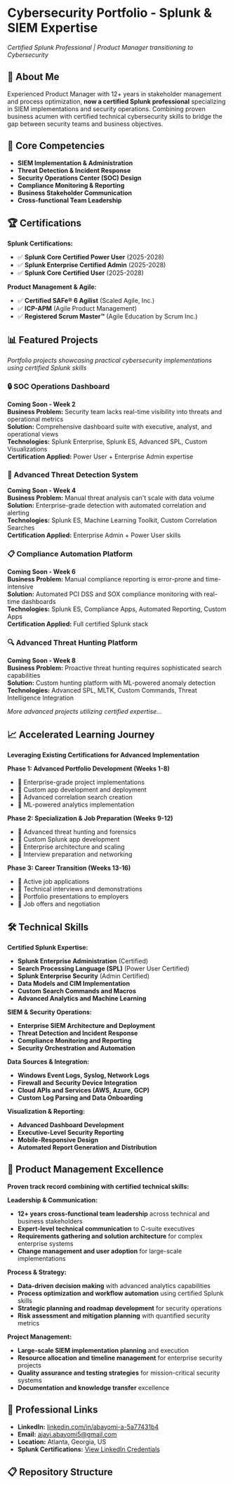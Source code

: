 # Cybersecurity Portfolio - Splunk & SIEM Expertise
*Certified Splunk Professional | Product Manager transitioning to Cybersecurity*

## 👋 About Me
Experienced Product Manager with 12+ years in stakeholder management and process optimization, **now a certified Splunk professional** specializing in SIEM implementations and security operations. Combining proven business acumen with certified technical cybersecurity skills to bridge the gap between security teams and business objectives.

## 🎯 Core Competencies
- **SIEM Implementation & Administration**
- **Threat Detection & Incident Response** 
- **Security Operations Center (SOC) Design**
- **Compliance Monitoring & Reporting**
- **Business Stakeholder Communication**
- **Cross-functional Team Leadership**

## 🏆 Certifications
**Splunk Certifications:**
- ✅ **Splunk Core Certified Power User** (2025-2028)
- ✅ **Splunk Enterprise Certified Admin** (2025-2028)  
- ✅ **Splunk Core Certified User** (2025-2028)

**Product Management & Agile:**
- ✅ **Certified SAFe® 6 Agilist** (Scaled Agile, Inc.)
- ✅ **ICP-APM** (Agile Product Management)
- ✅ **Registered Scrum Master™** (Agile Education by Scrum Inc.)

## 📊 Featured Projects
*Portfolio projects showcasing practical cybersecurity implementations using certified Splunk skills*

### 🔒 SOC Operations Dashboard
**Coming Soon - Week 2**  
**Business Problem:** Security team lacks real-time visibility into threats and operational metrics  
**Solution:** Comprehensive dashboard suite with executive, analyst, and operational views  
**Technologies:** Splunk Enterprise, Splunk ES, Advanced SPL, Custom Visualizations  
**Certification Applied:** Power User + Enterprise Admin expertise

### 🚨 Advanced Threat Detection System  
**Coming Soon - Week 4**  
**Business Problem:** Manual threat analysis can't scale with data volume  
**Solution:** Enterprise-grade detection with automated correlation and alerting  
**Technologies:** Splunk ES, Machine Learning Toolkit, Custom Correlation Searches  
**Certification Applied:** Enterprise Admin + Power User skills

### 📋 Compliance Automation Platform
**Coming Soon - Week 6**  
**Business Problem:** Manual compliance reporting is error-prone and time-intensive  
**Solution:** Automated PCI DSS and SOX compliance monitoring with real-time dashboards  
**Technologies:** Splunk ES, Compliance Apps, Automated Reporting, Custom Apps  
**Certification Applied:** Full certified Splunk stack

### 🔍 Advanced Threat Hunting Platform
**Coming Soon - Week 8**  
**Business Problem:** Proactive threat hunting requires sophisticated search capabilities  
**Solution:** Custom hunting platform with ML-powered anomaly detection  
**Technologies:** Advanced SPL, MLTK, Custom Commands, Threat Intelligence Integration

*More advanced projects utilizing certified expertise...*

## 📈 Accelerated Learning Journey
**Leveraging Existing Certifications for Advanced Implementation**

**Phase 1: Advanced Portfolio Development (Weeks 1-8)**
- 🔄 Enterprise-grade project implementations
- 🔄 Custom app development and deployment
- 🔄 Advanced correlation search creation
- 🔄 ML-powered analytics implementation

**Phase 2: Specialization & Job Preparation (Weeks 9-12)**
- 📅 Advanced threat hunting and forensics
- 📅 Custom Splunk app development
- 📅 Enterprise architecture and scaling
- 📅 Interview preparation and networking

**Phase 3: Career Transition (Weeks 13-16)**
- 📅 Active job applications
- 📅 Technical interviews and demonstrations
- 📅 Portfolio presentations to employers
- 📅 Job offers and negotiation

## 🛠️ Technical Skills

**Certified Splunk Expertise:**
- **Splunk Enterprise Administration** (Certified)
- **Search Processing Language (SPL)** (Power User Certified)
- **Splunk Enterprise Security** (Admin Certified)
- **Data Models and CIM Implementation**
- **Custom Search Commands and Macros**
- **Advanced Analytics and Machine Learning**

**SIEM & Security Operations:**
- **Enterprise SIEM Architecture and Deployment**
- **Threat Detection and Incident Response**
- **Compliance Monitoring and Reporting**
- **Security Orchestration and Automation**

**Data Sources & Integration:**
- **Windows Event Logs, Syslog, Network Logs**
- **Firewall and Security Device Integration**
- **Cloud APIs and Services (AWS, Azure, GCP)**
- **Custom Log Parsing and Data Onboarding**

**Visualization & Reporting:**
- **Advanced Dashboard Development**
- **Executive-Level Security Reporting**
- **Mobile-Responsive Design**
- **Automated Report Generation and Distribution**

## 💼 Product Management Excellence
**Proven track record combining with certified technical skills:**

**Leadership & Communication:**
- **12+ years cross-functional team leadership** across technical and business stakeholders
- **Expert-level technical communication** to C-suite executives
- **Requirements gathering and solution architecture** for complex enterprise systems
- **Change management and user adoption** for large-scale implementations

**Process & Strategy:**
- **Data-driven decision making** with advanced analytics capabilities
- **Process optimization and workflow automation** using certified Splunk skills
- **Strategic planning and roadmap development** for security operations
- **Risk assessment and mitigation planning** with quantified security metrics

**Project Management:**
- **Large-scale SIEM implementation planning** and execution
- **Resource allocation and timeline management** for enterprise security projects
- **Quality assurance and testing strategies** for mission-critical security systems
- **Documentation and knowledge transfer** excellence

## 🔗 Professional Links
- **LinkedIn:** [linkedin.com/in/abayomi-a-5a77431b4](https://linkedin.com/in/abayomi-a-5a77431b4)
- **Email:** ajayi.abayomi5@gmail.com
- **Location:** Atlanta, Georgia, US
- **Splunk Certifications:** [View LinkedIn Credentials](https://linkedin.com/in/abayomi-a-5a77431b4/details/certifications/)

## 📋 Repository Structure

